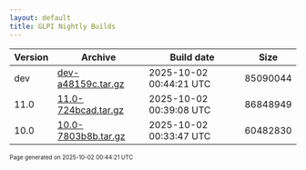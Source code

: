 ```yaml
---
layout: default
title: GLPI Nightly Builds
---
```


Version|Archive|Build date|Size
---|---|---|---
dev|[dev-a48159c.tar.gz](dev-a48159c.tar.gz)|2025-10-02 00:44:21 UTC|85090044
11.0|[11.0-724bcad.tar.gz](11.0-724bcad.tar.gz)|2025-10-02 00:39:08 UTC|86848949
10.0|[10.0-7803b8b.tar.gz](10.0-7803b8b.tar.gz)|2025-10-02 00:33:47 UTC|60482830

<font size="1">Page generated on 2025-10-02 00:44:21 UTC</font>
